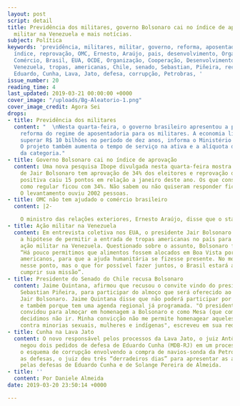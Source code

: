 ```yaml
---
layout: post
script: detail
title: Previdência dos militares, governo Bolsonaro cai no índice de aprovação, ação
  militar na Venezuela e mais notícias.
subject: Política
keywords: 'previdência, militares, militar, governo, reforma, aposentadoria, Bolsonaro,
  índice, reprovação, OMC, Ernesto, Araújo, pais, desenvolvimento, Organização, Mundial,
  Comércio, Brasil, EUA, OCDE, Organização, Cooperação, Desenvolvimento, Econômico,
  Venezuela, tropas, americanas, Chile, senado, Sebastian, Piñeira, recusou, almoço,
  Eduardo, Cunha, Lava, Jato, defesa, corrupção, Petrobras, '
issue_number: 20
reading_time: 4
last_updated: 2019-03-21 00:00:00 +0000
cover_image: "/uploads/Bg-Aleatorio-1.png"
cover_image_credit: Agora Sei
drops:
- title: Previdência dos militares
  content: "  \nNesta quarta-feira, o governo brasileiro apresentou a proposta de
    reforma do regime de aposentadoria para os militares. A economia líquida deve
    superar R$ 10 bilhões no período de dez anos, informa o Ministério da Economia.
    O projeto também aumenta o tempo de serviço na ativa e a alíquota de contribuição
    da categoria."
- title: Governo Bolsonaro cai no índice de aprovação
  content: Uma nova pesquisa Ibope divulgada nesta quarta-feira mostra que o governo
    de Jair Bolsonaro tem aprovação de 34% dos eleitores e reprovação de 24%. A avaliação
    positiva caiu 15 pontos em relação a janeiro deste ano. Os que consideram o governo
    como regular ficou com 34%. Não sabem ou não quiseram responder ficou com 8%.
    O levantamento ouviu 2002 pessoas.
- title: OMC não tem ajudado o comércio brasileiro
  content: |2-

    O ministro das relações exteriores, Ernesto Araújo, disse que o status de páis em desenvolvimento na Organização Mundial do Comércio (OMC), que dá direito a um tratamento diferenciado nas negociações dentro da organização, não tem ajudado o Brasil em relação ao resto do mundo. Esta semana, durante viagem de Jair Bolsonaro aos EUA, o governo brasileiro anunciou que vai abrir mão do status de país em desenvolvimento na OMC. A medida foi tomada para que o Brasil se torne membro da Organização para a Cooperação e Desenvolvimento Econômico (OCDE), o “clube dos países ricos”.
- title: Ação militar na Venezuela
  content: Em entrevista coletiva nos EUA, o presidente Jair Bolsonaro não descarta
    a hipótese de permitir a entrada de tropas americanas no país para uma eventual
    ação militar na Venezuela. Questionado sobre o assunto, Bolsonaro foi evasivo
    “Há pouco permitimos que alimentos fossem alocados em Boa Vista por parte dos
    americanos, para que a ajuda humanitária se fizesse presente. No momento, estamos
    nesse ponto, mas o que for possível fazer juntos, o Brasil estará a postos para
    cumprir sua missão”.
- title: Presidente do Senado do Chile recusa Bolsonaro
  content: Jaime Quintana, afirmou que recusou o convite vindo do presidente do Chile,
    Sebastian Piñeira, para participar do almoço que será oferecido ao presidente
    Jair Bolsonaro. Jaime Quintana disse que não poderá participar por convicção política
    e também porque tem uma agenda regional já programada. "O presidente Piñera nos
    convidou para almoçar em homenagem a Bolsonaro e como Mesa (que comanda o Senado)
    decidimos não ir. Minha convicção não me permite homenagear aqueles que se manifestam
    contra minorias sexuais, mulheres e indígenas", escreveu em sua rede social.
- title: Cunha na Lava Jato
  content: O novo responsável pelos processos da Lava Jato, o juiz Antônio Bonat,
    negou dois pedidos de defesa de Eduardo Cunha (MDB-RJ) em um processo que investiga
    o esquema de corrupção envolvendo a compra de navios-sonda da Petrobras. Ao rejeitar
    as defesas, o juiz deu três “derradeiros dias” para apresentar as alegações finais
    pelas defesas de Eduardo Cunha e de Solange Pereira de Almeida.
- title: ''
  content: Por Daniele Almeida
date: 2019-03-20 23:50:14 +0000

---
```

